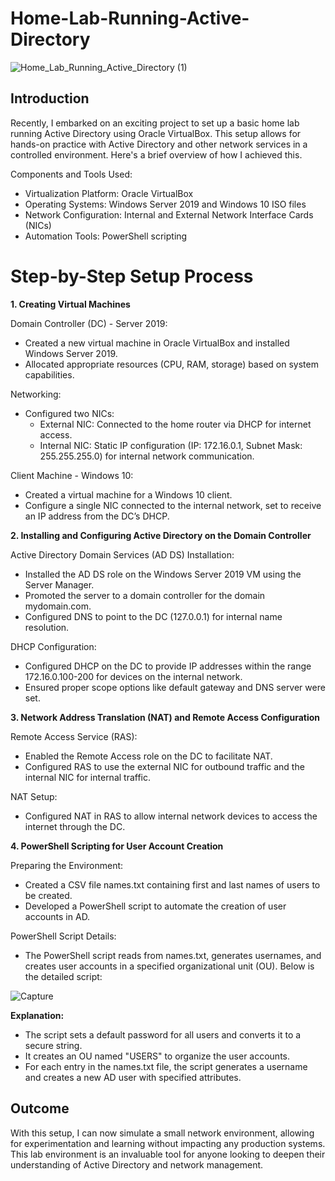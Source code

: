 
# Home-Lab-Running-Active-Directory
![Home_Lab_Running_Active_Directory (1)](https://github.com/user-attachments/assets/896801b5-07c0-451a-ab39-c975c49dc967)


## Introduction
Recently, I embarked on an exciting project to set up a basic home lab running Active Directory using Oracle VirtualBox. This setup allows for hands-on practice with Active Directory and other network services in a controlled environment. Here's a brief overview of how I achieved this.

Components and Tools Used:

- Virtualization Platform: Oracle VirtualBox
- Operating Systems: Windows Server 2019 and Windows 10 ISO files
- Network Configuration: Internal and External Network Interface Cards (NICs)
- Automation Tools: PowerShell scripting

# Step-by-Step Setup Process

**1. Creating Virtual Machines**

Domain Controller (DC) - Server 2019:
- Created a new virtual machine in Oracle VirtualBox and installed Windows Server 2019.
- Allocated appropriate resources (CPU, RAM, storage) based on system capabilities.

Networking:
- Configured two NICs:
  - External NIC: Connected to the home router via DHCP for internet access.
  - Internal NIC: Static IP configuration (IP: 172.16.0.1, Subnet Mask: 255.255.255.0) for internal network communication.

Client Machine - Windows 10:
- Created a virtual machine for a Windows 10 client.
- Configure a single NIC connected to the internal network, set to receive an IP address from the DC’s DHCP.
  
**2. Installing and Configuring Active Directory on the Domain Controller**
   
Active Directory Domain Services (AD DS) Installation:
- Installed the AD DS role on the Windows Server 2019 VM using the Server Manager.
- Promoted the server to a domain controller for the domain mydomain.com.
- Configured DNS to point to the DC (127.0.0.1) for internal name resolution.

DHCP Configuration:
- Configured DHCP on the DC to provide IP addresses within the range 172.16.0.100-200 for devices on the internal network.
- Ensured proper scope options like default gateway and DNS server were set.

**3. Network Address Translation (NAT) and Remote Access Configuration**

Remote Access Service (RAS):
- Enabled the Remote Access role on the DC to facilitate NAT.
- Configured RAS to use the external NIC for outbound traffic and the internal NIC for internal traffic.

NAT Setup:
- Configured NAT in RAS to allow internal network devices to access the internet through the DC.

**4. PowerShell Scripting for User Account Creation**

Preparing the Environment:
- Created a CSV file names.txt containing first and last names of users to be created.
- Developed a PowerShell script to automate the creation of user accounts in AD.

PowerShell Script Details:
- The PowerShell script reads from names.txt, generates usernames, and creates user accounts in a specified organizational unit (OU). Below is the detailed script:

![Capture](https://github.com/user-attachments/assets/b05d9ad3-eaa9-41e8-a80b-7e862cf58222)

**Explanation:**
- The script sets a default password for all users and converts it to a secure string.
- It creates an OU named "USERS" to organize the user accounts.
- For each entry in the names.txt file, the script generates a username and creates a new AD user with specified attributes.

## Outcome
With this setup, I can now simulate a small network environment, allowing for experimentation and learning without impacting any production systems. This lab environment is an invaluable tool for anyone looking to deepen their understanding of Active Directory and network management.
 


